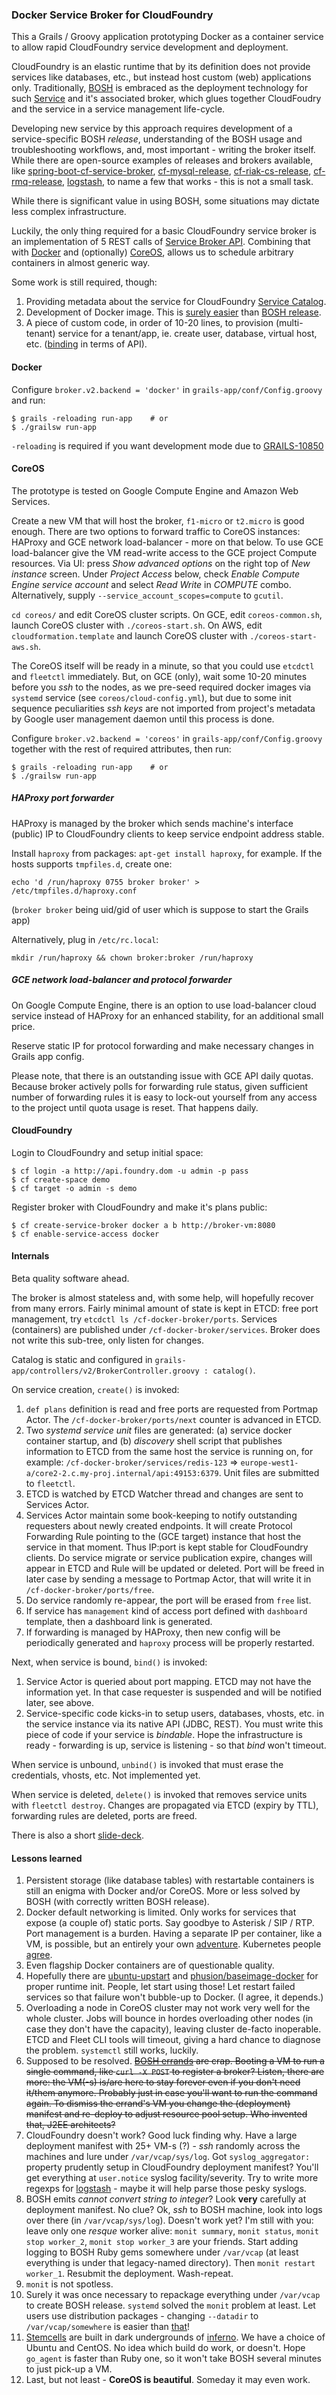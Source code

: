### Docker Service Broker for CloudFoundry

This a Grails / Groovy application prototyping Docker as a container service to allow rapid CloudFoundry service development and deployment.

CloudFoundry is an elastic runtime that by its definition does not provide services like databases, etc., but instead host custom (web) applications only. Traditionally, [BOSH] is embraced as the deployment technology for such [Service] and it's associated broker, which glues together CloudFoudry and the service in a service management life-cycle.

Developing new service by this approach requires development of a service-specific BOSH _release_, understanding of the BOSH usage and troubleshooting workflows, and, most important - writing the broker itself. While there are open-source examples of releases and brokers available, like [spring-boot-cf-service-broker], [cf-mysql-release], [cf-riak-cs-release], [cf-rmq-release], [logstash], to name a few that works - this is not a small task.

While there is significant value in using BOSH, some situations may dictate less complex infrastructure.

Luckily, the only thing required for a basic CloudFoundry service broker is an implementation of 5 REST calls of [Service Broker API]. Combining that with [Docker] and (optionally) [CoreOS], allows us to schedule arbitrary containers in almost generic way.

Some work is still required, though:

1. Providing metadata about the service for CloudFoundry [Service Catalog].
2. Development of Docker image. This is [surely easier](https://registry.hub.docker.com/) than [BOSH release].
3. A piece of custom code, in order of 10-20 lines, to provision (multi-tenant) service for a tenant/app, ie. create user, database, virtual host, etc. ([binding] in terms of API).

#### Docker

Configure `broker.v2.backend = 'docker'` in  `grails-app/conf/Config.groovy` and run:

    $ grails -reloading run-app    # or
    $ ./grailsw run-app

`-reloading` is required if you want development mode due to [GRAILS-10850](https://jira.grails.org/browse/GRAILS-10850)

#### CoreOS

The prototype is tested on Google Compute Engine and Amazon Web Services.

Create a new VM that will host the broker, `f1-micro` or `t2.micro` is good enough. There are two options to forward traffic to CoreOS instances: HAProxy and GCE network load-balancer - more on that below. To use GCE load-balancer give the VM read-write access to the GCE project Compute resources. Via UI: press _Show advanced options_ on the right top of _New instance_ screen. Under _Project Access_ below, check _Enable Compute Engine service account_ and select _Read Write_ in _COMPUTE_ combo. Alternatively, supply `--service_account_scopes=compute` to `gcutil`.

`cd coreos/` and edit CoreOS cluster scripts. On GCE, edit `coreos-common.sh`, launch CoreOS cluster with `./coreos-start.sh`. On AWS, edit `cloudformation.template` and launch CoreOS cluster with `./coreos-start-aws.sh`.

The CoreOS itself will be ready in a minute, so that you could use `etcdctl` and `fleetctl` immediately. But, on GCE (only), wait some 10-20 minutes before you _ssh_ to the nodes, as we pre-seed required docker images via `systemd` service (see `coreos/cloud-config.yml`), but due to some init sequence peculiarities _ssh keys_ are not imported from project's metadata by Google user management daemon until this process is done.

Configure `broker.v2.backend = 'coreos'` in  `grails-app/conf/Config.groovy` together with the rest of required attributes, then run:

    $ grails -reloading run-app    # or
    $ ./grailsw run-app

##### HAProxy port forwarder

HAProxy is managed by the broker which sends machine's interface (public) IP to CloudFoundry clients to keep service endpoint address stable.

Install `haproxy` from packages: `apt-get install haproxy`, for example. If the hosts supports `tmpfiles.d`, create one:

    echo 'd /run/haproxy 0755 broker broker' > /etc/tmpfiles.d/haproxy.conf

(`broker broker` being uid/gid of user which is suppose to start the Grails app)

Alternatively, plug in `/etc/rc.local`:

    mkdir /run/haproxy && chown broker:broker /run/haproxy

##### GCE network load-balancer and protocol forwarder

On Google Compute Engine, there is an option to use load-balancer cloud service instead of HAProxy for an enhanced stability, for an additional small price.

Reserve static IP for protocol forwarding and make necessary changes in Grails app config.

Please note, that there is an outstanding issue with GCE API daily quotas. Because broker actively polls for forwarding rule status, given sufficient number of forwarding rules it is easy to lock-out yourself from any access to the project until quota usage is reset. That happens daily.

#### CloudFoundry

Login to CloudFoundry and setup initial space:

    $ cf login -a http://api.foundry.dom -u admin -p pass
    $ cf create-space demo
    $ cf target -o admin -s demo

Register broker with CloudFoundry and make it's plans public:

    $ cf create-service-broker docker a b http://broker-vm:8080
    $ cf enable-service-access docker

#### Internals

Beta quality software ahead.

The broker is almost stateless and, with some help, will hopefully recover from many errors. Fairly minimal amount of state is kept in ETCD: free port management, try `etcdctl ls /cf-docker-broker/ports`. Services (containers) are published under `/cf-docker-broker/services`. Broker does not write this sub-tree, only listen for changes.

Catalog is static and configured in `grails-app/controllers/v2/BrokerController.groovy : catalog()`.

On service creation, `create()` is invoked:

1. `def plans` definition is read and free ports are requested from Portmap Actor. The `/cf-docker-broker/ports/next` counter is advanced in ETCD.
2. Two _systemd service unit_ files are generated: (a) service docker container startup, and (b) _discovery_ shell script that publishes information to ETCD from the same host the service is running on, for example: `/cf-docker-broker/services/redis-123` => `europe-west1-a/core2-2.c.my-proj.internal/api:49153:6379`. Unit files are submitted to `fleetctl`.
3. ETCD is watched by ETCD Watcher thread and changes are sent to Services Actor.
4. Services Actor maintain some book-keeping to notify outstanding requesters about newly created endpoints. It will create Protocol Forwarding Rule pointing to the (GCE target) instance that host the service in that moment. Thus IP:port is kept stable for CloudFoundry clients. Do service migrate or service publication expire, changes will appear in ETCD and Rule will be updated or deleted. Port will be freed in later case by sending a message to Portmap Actor, that will write it in `/cf-docker-broker/ports/free`.
5. Do service randomly re-appear, the port will be erased from `free` list.
6. If service has `management` kind of access port defined with `dashboard` template, then a dashboard link is generated.
7. If forwarding is managed by HAProxy, then new config will be periodically generated and `haproxy` process will be properly restarted.

Next, when service is bound, `bind()` is invoked:

1. Service Actor is queried about port mapping. ETCD may not have the information yet. In that case requester is suspended and will be notified later, see above.
2. Service-specific code kicks-in to setup users, databases, vhosts, etc. in the service instance via its native API (JDBC, REST). You must write this piece of code if your service is _bindable_. Hope the infrastructure is ready - forwarding is up, service is listening - so that _bind_ won't timeout.

When service is unbound, `unbind()` is invoked that must erase the credentials, vhosts, etc. Not implemented yet.

When service is deleted, `delete()` is invoked that removes service units with `fleetctl destroy`. Changes are propagated via ETCD (expiry by TTL), forwarding rules are deleted, ports are freed.

There is also a short [slide-deck](http://goo.gl/tgTfXW).

#### Lessons learned

1. Persistent storage (like database tables) with restartable containers is still an enigma with Docker and/or CoreOS. More or less solved by BOSH (with correctly written BOSH release).
2. Docker default networking is limited. Only works for services that expose (a couple of) static ports. Say goodbye to Asterisk / SIP / RTP. Port management is a burden. Having a separate IP per container, like a VM, is possible, but an entirely your own [adventure](https://docs.docker.com/articles/networking/#building-your-own-bridge). Kubernetes people [agree](https://github.com/GoogleCloudPlatform/kubernetes/blob/master/docs/networking.md).
3. Even flagship Docker containers are of questionable quality.
4. Hopefully there are [ubuntu-upstart] and [phusion/baseimage-docker] for proper runtime init. People, let start using those! Let restart failed services so that failure won't bubble-up to Docker. (I agree, it depends.)  
5. Overloading a node in CoreOS cluster may not work very well for the whole cluster. Jobs will bounce in hordes overloading other nodes (in case they don't have the capacity), leaving cluster de-facto inoperable. ETCD and Fleet CLI tools will timeout, giving a hard chance to diagnose the problem. `systemctl` still works, luckily.
6. Supposed to be resolved. ~~[BOSH errands] are crap. Booting a VM to run a single command, like `curl -X POST` to register a broker? Listen, there are more: the VM(-s) is/are here to stay forever even if you don't need it/them anymore. Probably just in case you'll want to run the command again. To dismiss the errand's VM you change the (deployment) manifest and re-deploy to adjust resource pool setup. Who invented that, J2EE architects?~~
7. CloudFoundry doesn't work? Good luck finding why. Have a large deployment manifest with 25+ VM-s (?) - _ssh_ randomly across the machines and lure under `/var/vcap/sys/log`. Got `syslog_aggregator:` property prudently setup in CloudFoundry deployment manifest? You'll get everything at `user.notice` syslog facility/severity. Try to write more regexps for [logstash] - maybe it will help parse those pesky syslogs.
8. BOSH emits _cannot convert string to integer_? Look **very** carefully at deployment manifest. No clue? Ok, _ssh_ to BOSH machine, look into logs over there (in `/var/vcap/sys/log`). Doesn't work yet? I'm still with you: leave only one _resque_ worker alive: `monit summary`, `monit status`, `monit stop worker_2`, `monit stop worker_3` are your friends. Start adding logging to BOSH Ruby gems somewhere under `/var/vcap` (at least everything is under that legacy-named directory). Then `monit restart worker_1`. Resubmit the deployment. Wash-repeat.
9. `monit` is not spotless.
10. Surely it was once necessary to repackage everything under `/var/vcap` to create BOSH release. `systemd` solved the `monit` problem at least. Let users use distribution packages - changing `--datadir` to `/var/vcap/somewhere` is easier than [that](http://docs.cloudfoundry.org/bosh/create-release.html)!
11. [Stemcells] are built in dark undergrounds of [inferno]. We have a choice of Ubuntu and CentOS. No idea which build do work, or doesn't. Hope `go_agent` is faster than Ruby one, so it won't take BOSH several minutes to just pick-up a VM.
12. Last, but not least - **CoreOS is beautiful**. Someday it may even work.

[CloudFoundry]: http://docs.cloudfoundry.org/
[BOSH]: http://docs.cloudfoundry.org/bosh
[Service]: http://docs.cloudfoundry.org/services/overview.html
[spring-boot-cf-service-broker]: https://github.com/cloudfoundry-community/spring-boot-cf-service-broker
[cf-mysql-release]: https://github.com/cloudfoundry/cf-mysql-release
[cf-riak-cs-release]: https://github.com/cloudfoundry/cf-riak-cs-release
[cf-rmq-release]: https://github.com/FreightTrain/rmq-release
[logstash]: https://github.com/arkadijs/logstash-es-kibana-boshrelease
[Service Broker API]: http://docs.cloudfoundry.org/services/api.html
[Docker]: https://docker.com/
[CoreOS]: https://coreos.com/
[Service Catalog]: http://docs.cloudfoundry.org/services/api.html#catalog-mgmt
[BOSH release]: http://docs.cloudfoundry.org/bosh/create-release.html
[binding]: http://docs.cloudfoundry.org/services/api.html#binding
[BOSH errands]: http://docs.cloudfoundry.org/bosh/jobs.html#errand-running
[ubuntu-upstart]: https://registry.hub.docker.com/_/ubuntu-upstart/
[phusion/baseimage-docker]: http://phusion.github.io/baseimage-docker/
[Stemcells]: http://bosh_artifacts.cfapps.io/file_collections?type=stemcells
[inferno]: https://github.com/cloudfoundry/bosh/tree/master/bosh-stemcell
